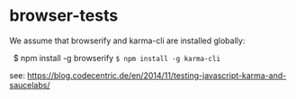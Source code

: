 # browser-tests

We assume that browserify and karma-cli are installed globally:

`
`$ npm install -g browserify
`$ npm install -g karma-cli
`

see: https://blog.codecentric.de/en/2014/11/testing-javascript-karma-and-saucelabs/